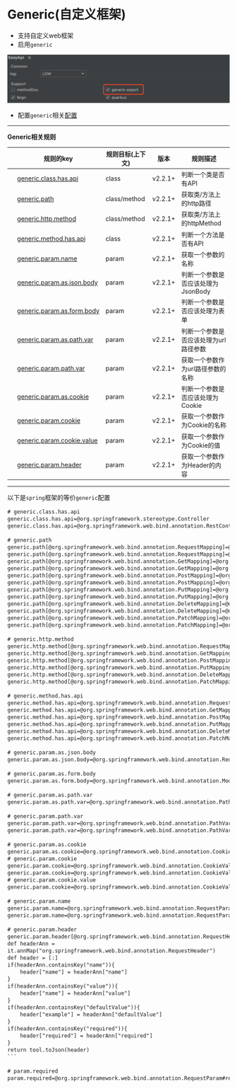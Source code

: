 # Generic(自定义框架)

- 支持自定义web框架
- 启用`generic`

![call](../asset/generic.png)

- 配置`generic`相关[配置](/setting/index.html)

---

**Generic相关规则**

| &nbsp;&nbsp;&nbsp;&nbsp;规则的key | 规则目标(上下文) | 版本 | 规则描述 |
| ------------ | ------------ | ------------ |------------ |
| &nbsp;&nbsp;&nbsp;&nbsp;[generic.class.has.api](/documents/generic.html)  | class | v2.2.1+ | 判断一个类是否有API |
| &nbsp;&nbsp;&nbsp;&nbsp;[generic.path](/documents/generic.html)  | class/method | v2.2.1+ | 获取类/方法上的http路径 |
| &nbsp;&nbsp;&nbsp;&nbsp;[generic.http.method](/documents/generic.html)  | class/method | v2.2.1+ | 获取类/方法上的httpMethod |
| &nbsp;&nbsp;&nbsp;&nbsp;[generic.method.has.api](/documents/generic.html)  | class | v2.2.1+ | 判断一个方法是否有API |
| &nbsp;&nbsp;&nbsp;&nbsp;[generic.param.name](/documents/generic.html)  | param | v2.2.1+ | 获取一个参数的名称 |
| &nbsp;&nbsp;&nbsp;&nbsp;[generic.param.as.json.body](/documents/generic.html)  | param | v2.2.1+ | 判断一个参数是否应该处理为JsonBody |
| &nbsp;&nbsp;&nbsp;&nbsp;[generic.param.as.form.body](/documents/generic.html)  | param | v2.2.1+ | 判断一个参数是否应该处理为表单 |
| &nbsp;&nbsp;&nbsp;&nbsp;[generic.param.as.path.var](/documents/generic.html)  | param | v2.2.1+ | 判断一个参数是否应该处理为url路径参数 |
| &nbsp;&nbsp;&nbsp;&nbsp;[generic.param.path.var](/documents/generic.html)  | param | v2.2.1+ | 获取一个参数作为url路径参数的名称 |
| &nbsp;&nbsp;&nbsp;&nbsp;[generic.param.as.cookie](/documents/generic.html)  | param | v2.2.1+ | 判断一个参数是否应该处理为Cookie |
| &nbsp;&nbsp;&nbsp;&nbsp;[generic.param.cookie](/documents/generic.html)  | param | v2.2.1+ | 获取一个参数作为Cookie的名称 |
| &nbsp;&nbsp;&nbsp;&nbsp;[generic.param.cookie.value](/documents/generic.html)  | param | v2.2.1+ | 获取一个参数作为Cookie的值 |
| &nbsp;&nbsp;&nbsp;&nbsp;[generic.param.header](/documents/generic.html)  | param | v2.2.1+ | 获取一个参数作为Header的内容 |


---

以下是`spring`框架的等价`generic`配置

``````
# generic.class.has.api
generic.class.has.api=@org.springframework.stereotype.Controller
generic.class.has.api=@org.springframework.web.bind.annotation.RestController

# generic.path
generic.path[@org.springframework.web.bind.annotation.RequestMapping]=@org.springframework.web.bind.annotation.RequestMapping#value
generic.path[@org.springframework.web.bind.annotation.RequestMapping]=@org.springframework.web.bind.annotation.RequestMapping#path
generic.path[@org.springframework.web.bind.annotation.GetMapping]=@org.springframework.web.bind.annotation.GetMapping#value
generic.path[@org.springframework.web.bind.annotation.GetMapping]=@org.springframework.web.bind.annotation.GetMapping#path
generic.path[@org.springframework.web.bind.annotation.PostMapping]=@org.springframework.web.bind.annotation.PostMapping#value
generic.path[@org.springframework.web.bind.annotation.PostMapping]=@org.springframework.web.bind.annotation.PostMapping#path
generic.path[@org.springframework.web.bind.annotation.PutMapping]=@org.springframework.web.bind.annotation.PutMapping#value
generic.path[@org.springframework.web.bind.annotation.PutMapping]=@org.springframework.web.bind.annotation.PutMapping#path
generic.path[@org.springframework.web.bind.annotation.DeleteMapping]=@org.springframework.web.bind.annotation.DeleteMapping#value
generic.path[@org.springframework.web.bind.annotation.DeleteMapping]=@org.springframework.web.bind.annotation.DeleteMapping#path
generic.path[@org.springframework.web.bind.annotation.PatchMapping]=@org.springframework.web.bind.annotation.PatchMapping#value
generic.path[@org.springframework.web.bind.annotation.PatchMapping]=@org.springframework.web.bind.annotation.PatchMapping#path

# generic.http.method
generic.http.method[@org.springframework.web.bind.annotation.RequestMapping]=@org.springframework.web.bind.annotation.RequestMapping#method
generic.http.method[@org.springframework.web.bind.annotation.GetMapping]=GET
generic.http.method[@org.springframework.web.bind.annotation.PostMapping]=POST
generic.http.method[@org.springframework.web.bind.annotation.PutMapping]=PUT
generic.http.method[@org.springframework.web.bind.annotation.DeleteMapping]=DELETE
generic.http.method[@org.springframework.web.bind.annotation.PatchMapping]=PATCH

# generic.method.has.api
generic.method.has.api=@org.springframework.web.bind.annotation.RequestMapping
generic.method.has.api=@org.springframework.web.bind.annotation.GetMapping
generic.method.has.api=@org.springframework.web.bind.annotation.PostMapping
generic.method.has.api=@org.springframework.web.bind.annotation.PutMapping
generic.method.has.api=@org.springframework.web.bind.annotation.DeleteMapping
generic.method.has.api=@org.springframework.web.bind.annotation.PatchMapping

# generic.param.as.json.body
generic.param.as.json.body=@org.springframework.web.bind.annotation.RequestBody

# generic.param.as.form.body
generic.param.as.form.body=@org.springframework.web.bind.annotation.ModelAttribute

# generic.param.as.path.var
generic.param.as.path.var=@org.springframework.web.bind.annotation.PathVariable

# generic.param.path.var
generic.param.path.var=@org.springframework.web.bind.annotation.PathVariable#value
generic.param.path.var=@org.springframework.web.bind.annotation.PathVariable#name

# generic.param.as.cookie
generic.param.as.cookie=@org.springframework.web.bind.annotation.CookieValue
# generic.param.cookie
generic.param.cookie=@org.springframework.web.bind.annotation.CookieValue#value
generic.param.cookie=@org.springframework.web.bind.annotation.CookieValue#name
# generic.param.cookie.value
generic.param.cookie=@org.springframework.web.bind.annotation.CookieValue#defaultValue

# generic.param.name
generic.param.name=@org.springframework.web.bind.annotation.RequestParam#value
generic.param.name=@org.springframework.web.bind.annotation.RequestParam#name

# generic.param.header
generic.param.header[@org.springframework.web.bind.annotation.RequestHeader]=groovy:```
def headerAnn = it.annMap("org.springframework.web.bind.annotation.RequestHeader")
def header = [:]
if(headerAnn.containsKey("name")){
    header["name"] = headerAnn["name"]
}
if(headerAnn.containsKey("value")){
    header["name"] = headerAnn["value"]
}
if(headerAnn.containsKey("defaultValue")){
    header["example"] = headerAnn["defaultValue"]
}
if(headerAnn.containsKey("required")){
    header["required"] = headerAnn["required"]
}
return tool.toJson(header)
```

# param.required
param.required=@org.springframework.web.bind.annotation.RequestParam#required
``````